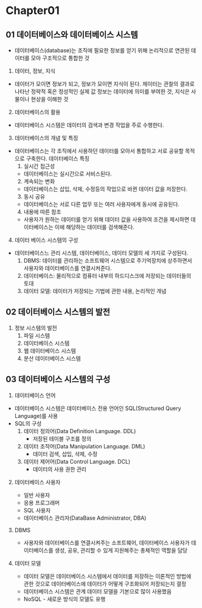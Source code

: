 # Chapter01
## 01 데이터베이스와 데이터베이스 시스템
- 데이터베이스(database)는 조직에 필요한 정보를 얻기 위해 논리적으로 연관된 데이터를 모아 구조적으로 통합한 것
1. 데이터, 정보, 지식
- 데이터가 모이면 정보가 되고, 정보가 모이면 지식이 된다. 제이터는 관찰의 결과로 나타난 정략적 혹은 정성적인 실제 값
    정보는 데이터에 의미를 부여한 것, 지식은 사물이나 현상을 이해한 것
2. 데이터베이스의 활용
- 데이터베이스 시스템은 데이터의 검색과 변경 작업을 주로 수행한다.
3. 데이터베이스의 개념 및 특징
- 데이터베이스는 각 조직에서 사용하던 데이터를 모아서 통합하고 서로 공유할 목적으로 구축한다.
    데이터베이스 특징
    1. 실시간 접근성
    - 데이터베이스는 실시간으로 서비스된다.
    2. 계속되는 변화
    - 데이터베이스는 삽입, 삭제, 수정등의 작업으로 바뀐 데이터 값을 저장한다.
    3. 동시 공유
    - 데이터베이스는 서로 다른 업무 또는 여러 사용자에게 동시에 공유된다.
    4. 내용에 따른 참조
    - 사용자가 원하는 데이터를 얻기 위해 데이터 값을 사용하여 조건을 제시하면 데이터베이스는 이에 해당하는 데이터를 검색해준다.
4. 데이터 베이스 시스템의 구성
- 데이터베이스느 관리 시스템, 데이터베이스, 데이터 모델의 세 가지로 구성된다.
    1. DBMS: 데이터를 관리하는 소프트웨어 시스템으로 주기억장치에 상주하면서 사용자와 데이터베이스를 연결시켜준다.
    2. 데이터베이스: 물리적으로 컴퓨터 내부의 하드디스크에 저장되는 데이터들의 토대
    3. 데이터 모델: 데이터가 저장되는 기법에 관한 내용, 논리적인 개념

## 02 데이터베이스 시스템의 발전
1. 정보 시스템의 발전
    1. 파일 시스템
    2. 데이터베이스 시스템
    3. 웹 데이터베이스 시스템
    4. 분산 데이터베이스 시스템
## 03 데이터베이스 시스템의 구성
1. 데이터베이스 언어
- 데이터베이스 시스템은 데이터베이스 전용 언어인 SQL(Structured Query Language)를 사용
- SQL의 구성
    1. 데이터 정의어(Data Definition Language. DDL)
        - 저장된 테이블 구조를 정의
    2. 데이터 조작어(Data Manipulation Language. DML)
        - 데이터 검색, 삽입, 삭제, 수정
    3. 데이터 제어어(Data Control Language. DCL)
        - 데이터의 사용 권한 관리
    
2. 데이터베이스 사용자
    - 일반 사용자
    - 응용 프로그래머
    - SQL 사용자
    - 데이터베이스 관리자(DataBase Administrator, DBA)

3. DBMS
    - 사용자와 데이터베이스를 연결시켜주는 소프트웨어, 데이터베이스 사용자가 데이터베이스를 생성, 공유, 관리할 수 있게 
    지원해주는 총체적인 역할을 담당

4. 데이터 모델
    - 데이터 모델은 데이터베이스 시스템에서 데이터를 저장하는 이론적인 방법에 관한 것으로 
    데이터베이스에 데이터가 어떻게 구조화되어 저장되는지 결정
    - 데이터베이스 시스템은 관계 데이터 모델을 기본으로 많이 사용했음
    - NoSQL - 새로운 방식의 모델도 유행